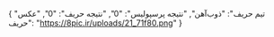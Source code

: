 {
  "تیم حریف": "ذوب‌آهن",
  "نتیجه پرسپولیس": "0",
  "نتیجه حریف": "0",
  "عکس حریف": "https://8pic.ir/uploads/21_71f80.png"
}
